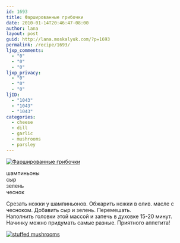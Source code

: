 ```yaml
---
id: 1693
title: Фаршированные грибочки
date: 2010-01-14T20:46:47-08:00
author: lana
layout: post
guid: http://lana.moskalyuk.com/?p=1693
permalink: /recipe/1693/
ljxp_comments:
  - "0"
  - "0"
  - "0"
ljxp_privacy:
  - "0"
  - "0"
  - "0"
ljID:
  - "1043"
  - "1043"
  - "1043"
categories:
  - cheese
  - dill
  - garlic
  - mushrooms
  - parsley
---
```

<a class="flickr-image alignnone" title="Фаршированные грибочки" href="http://www.flickr.com/photos/67405678@N00/4272646003/" target="_blank"><img src="http://farm5.static.flickr.com/4001/4272646003_79fc93d85d.jpg" alt="Фаршированные грибочки" /></a>

шампиньоны  
сыр  
зелень  
чеснок

Срезать ножки у шампиньонов. Обжарить ножки в олив. масле с чесноком. Добавить сыр и зелень. Перемешать.  
Наполнить головки этой массой и запечь в духовке 15-20 минут.  
Начинку можно придумать самые разные. Приятного аппетита!

<a class="flickr-image alignnone" title="stuffed mushrooms" href="http://www.flickr.com/photos/67405678@N00/4273389692/" target="_blank"><img src="http://farm5.static.flickr.com/4067/4273389692_f29a606c1e.jpg" alt="stuffed mushrooms" /></a>